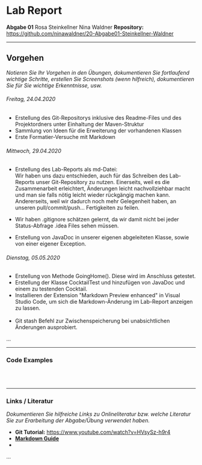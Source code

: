 # Lab Report
**Abgabe 01**
Rosa Steinkellner
Nina Waldner
**Repository:** https://github.com/ninawaldner/20-Abgabe01-Steinkellner-Waldner

---
## Vorgehen
_Notieren Sie Ihr Vorgehen in den Übungen, dokumentieren Sie fortlaufend wichtige Schritte, erstellen Sie Screenshots (wenn hilfreich), dokumentieren Sie für Sie wichtige Erkenntnisse, usw._

###### Freitag, 24.04.2020
- Erstellung des Git-Repositorys inklusive des Readme-Files und des Projektordners unter Einhaltung der Maven-Struktur 
- Sammlung von Ideen für die Erweiterung der vorhandenen Klassen
- Erste Formatier-Versuche mit Markdown

###### Mittwoch, 29.04.2020
- Erstellung des Lab-Reports als md-Datei:  
Wir haben uns dazu entschieden, auch für das Schreiben des Lab-Reports unser Git-Repository zu nutzen. Einerseits, weil es die Zusammenarbeit erleichtert, Änderungen leicht nachvollziehbar macht und man sie falls nötig leicht wieder rückgängig machen kann. Andererseits, weil wir dadurch noch mehr Gelegenheit haben, an unseren pull/commit/push... Fertigkeiten zu feilen.  

- Wir haben .gitignore schätzen gelernt, da wir damit nicht bei jeder Status-Abfrage .idea Files sehen müssen.  
- Erstellung von JavaDoc in unserer eigenen abgeleiteten Klasse, sowie von einer eigener Exception.

###### Dienstag, 05.05.2020
- Erstellung von Methode GoingHome(). Diese wird im Anschluss   getestet. 
- Erstellung der Klasse CocktailTest und hinzufügen von JavaDoc und einem zu testenden Cocktail. 
- Installieren der Extension "Markdown Preview enhanced" in Visual Studio Code, um sich die Markdown-Änderung im Lab-Report anzeigen zu lassen. 
<br></br>
- Git stash Befehl zur Zwischenspeicherung bei unabsichtlichen Änderungen ausprobiert. 



…

---
### Code Examples
<br></br>


---
### Links / Literatur
_Dokumentieren Sie hilfreiche Links zu Onlineliteratur bzw. welche Literatur Sie zur Erarbeitung der Abgabe/Übung verwendet haben._

- **Git Tutorial:** https://www.youtube.com/watch?v=HVsySz-h9r4  
- [**Markdown Guide**](http://mdcheatsheet.com/)  
- 

…

    